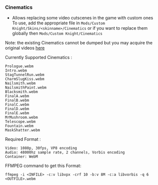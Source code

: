 ### Cinematics
- Allows replacing some video cutscenes in the game with custom ones 
To use, add the appropriate file in `Mods/Custom Knight/Skins/<skinname>/Cinematics`  or if you want to replace them globally then `Mods/Custom Knight/Cinematics`

Note: the existing Cinematics cannot be dumped but you may acquire the original videos [here](https://github.com/PrashantMohta/HollowKnight.CustomKnight/releases/tag/v2.2.0)

Currently Supported Cinematics : 
```
Prologue.webm
Intro.webm
StagTunnelRun.webm
CharmSlugKiss.webm
Nailsmith.webm
NailsmithPaint.webm
Blacksmith.webm
FinalA.webm
FinalB.webm
FinalC.webm
FinalD.webm
FinalE.webm
MrMushroom.webm
Telescope.webm
Fountain.webm
MaskShatter.webm
```
Required Format :
```
Video: 1080p, 30fps, VP8 encoding
Audio: 48000hz sample rate, 2 channels, Vorbis encoding
Container: WebM
```
FFMPEG command to get this Format:

`ffmpeg -i <INFILE> -c:v libvpx -crf 10 -b:v 8M -c:a libvorbis -q 6 <OUTFILE>.webm`
